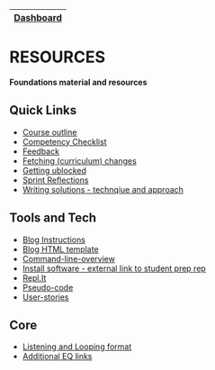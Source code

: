[Dashboard](../README.md) | 
------------|

# RESOURCES

__Foundations material and resources__



## Quick Links
- [Course outline](course-outline.md) 
- [Competency Checklist](competency-checklist.md) 
- [Feedback](feedback.md)    
- [Fetching (curriculum) changes](fetching-changes.md)  
- [Getting ublocked](core-getting-unblocked.md)  
- [Sprint Reflections](reflections-index.md)
- [Writing solutions - technqiue and approach](writing-solutions.md) 






## Tools and Tech
- [Blog Instructions](blog-instructions.md)    
- [Blog HTML template](html-template.html)  
- [Command-line-overview](command-line-overview.md)   
- [Install software - external link to student prep rep](https://github.com/dev-academy-programme/student-prep/blob/master/install-software.md)    
- [Repl.It](https://repl.it/)  
- [Pseudo-code](pseudo-code.md)  
- [User-stories](user-stories.md)  


## Core 
- [Listening and Looping format](listening-looping.md)
- [Additional EQ links](core-eq-resources.md)  